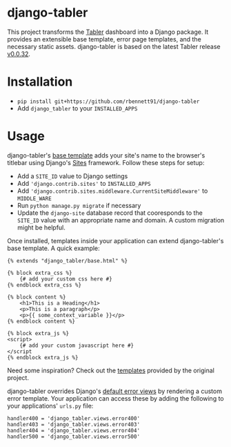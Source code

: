 # django-tabler

This project transforms the [Tabler](https://github.com/tabler/tabler) dashboard
into a Django package. It provides an extensible base template, error page templates,
and the necessary static assets. django-tabler is based on the latest Tabler
release [v0.0.32](https://github.com/tabler/tabler/releases/tag/v0.0.32).

# Installation
* `pip install git+https://github.com/rbennett91/django-tabler`
* Add `django_tabler` to your `INSTALLED_APPS`

# Usage
django-tabler's [base template](https://github.com/rbennett91/django-tabler/blob/master/django_tabler/templates/django_tabler/base.html) adds your site's name to the browser's titlebar using Django's
[Sites](https://docs.djangoproject.com/en/1.11/ref/contrib/sites/) framework.
Follow these steps for setup:
* Add a `SITE_ID` value to Django settings
* Add `'django.contrib.sites'` to `INSTALLED_APPS`
* Add `'django.contrib.sites.middleware.CurrentSiteMiddleware'` to `MIDDLE_WARE`
* Run `python manage.py migrate` if necessary
* Update the `django-site` database record that cooresponds to the `SITE_ID`
value with an appropriate name and domain. A custom migration might be helpful.


Once installed, templates inside your application can extend django-tabler's
base template. A quick example:
```
{% extends "django_tabler/base.html" %}

{% block extra_css %}
    {# add your custom css here #}
{% endblock extra_css %}

{% block content %}
    <h1>This is a Heading</h1>
    <p>This is a paragraph</p>
    <p>{{ some_context_variable }}</p>
{% endblock content %}

{% block extra_js %}
<script>
    {# add your custom javascript here #}
</script
{% endblock extra_js %}
```


Need some inspiration? Check out the [templates](https://github.com/tabler/tabler/tree/dev/dist)
provided by the original project.


django-tabler overrides Django's [default error views](https://docs.djangoproject.com/en/1.11/topics/http/views/#customizing-error-views)
by rendering a custom error template. Your application can access these by
adding the following to your applications' `urls.py` file:
```
handler400 = 'django_tabler.views.error400'
handler403 = 'django_tabler.views.error403'
handler404 = 'django_tabler.views.error404'
handler500 = 'django_tabler.views.error500'
```
